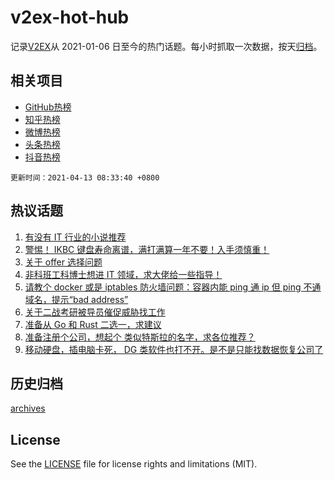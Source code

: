 # v2ex-hot-hub

 记录[V2EX](https://www.v2ex.com/)从 2021-01-06 日至今的热门话题。每小时抓取一次数据，按天[归档](archives)。
 
 ## 相关项目

- [GitHub热榜](https://github.com/lonnyzhang423/github-hot-hub)
- [知乎热榜](https://github.com/lonnyzhang423/zhihu-hot-hub)
- [微博热榜](https://github.com/lonnyzhang423/weibo-hot-hub)
- [头条热榜](https://github.com/lonnyzhang423/toutiao-hot-hub)
- [抖音热榜](https://github.com/lonnyzhang423/douyin-hot-hub)


 `更新时间：2021-04-13 08:33:40 +0800`

## 热议话题

1. [有没有 IT 行业的小说推荐](https://www.v2ex.com/t/770002)
1. [警惕！ IKBC 键盘寿命离谱，满打满算一年不要！入手须慎重！](https://www.v2ex.com/t/770150)
1. [关于 offer 选择问题](https://www.v2ex.com/t/769976)
1. [非科班工科博士想进 IT 领域，求大佬给一些指导！](https://www.v2ex.com/t/770020)
1. [请教个 docker 或是 iptables 防火墙问题：容器内能 ping 通 ip 但 ping 不通域名，提示“bad address”](https://www.v2ex.com/t/769968)
1. [关于二战考研被导员催促威胁找工作](https://www.v2ex.com/t/770037)
1. [准备从 Go 和 Rust 二选一，求建议](https://www.v2ex.com/t/770162)
1. [准备注册个公司，想起个 类似特斯拉的名字，求各位推荐？](https://www.v2ex.com/t/770214)
1. [移动硬盘，插电脑卡死， DG 类软件也打不开。是不是只能找数据恢复公司了](https://www.v2ex.com/t/770023)

## 历史归档

[archives](archives)

## License

See the [LICENSE](LICENSE) file for license rights and limitations (MIT).
